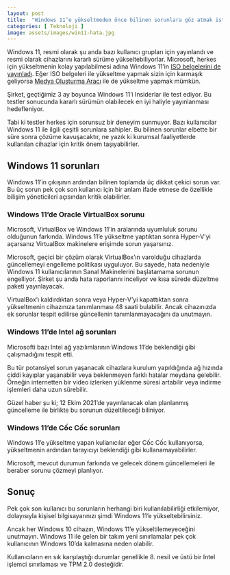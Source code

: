 ```yaml
---
layout: post
title:  "Windows 11’e yükseltmeden önce bilinen sorunlara göz atmak isteyebilirsiniz"
categories: [ Teknoloji ]
image: assets/images/win11-hata.jpg
---
```

Windows 11, resmi olarak şu anda bazı kullanıcı grupları için yayınlandı ve resmi olarak cihazlarını kararlı sürüme yükseltebiliyorlar. Microsoft, herkes için yükseltmenin kolay yapılabilmesi adına Windows 11’in [ISO belgelerini de yayınladı](https://www.microsoft.com/en-au/software-download/windows11). Eğer ISO belgeleri ile yükseltme yapmak sizin için karmaşık geliyorsa [Medya Oluşturma Aracı](https://go.microsoft.com/fwlink/?linkid=2156295) ile de yükseltme yapmak mümkün.

Şirket, geçtiğimiz 3 ay boyunca Windows 11’i Insiderlar ile test ediyor. Bu testler sonucunda kararlı sürümün olabilecek en iyi haliyle yayınlanması hedefleniyor.

Tabi ki testler herkes için sorunsuz bir deneyim sunmuyor. Bazı kullanıcılar Windows 11 ile ilgili çeşitli sorunlara sahipler. Bu bilinen sorunlar elbette bir süre sonra çözüme kavuşacaktır, ne yazık ki kurumsal faaliyetlerde kullanılan cihazlar için kritik önem taşıyabilirler.

## Windows 11 sorunları
Windows 11’in çıkışının ardından bilinen toplamda üç dikkat çekici sorun var. Bu üç sorun pek çok son kullanıcı için bir anlam ifade etmese de özellikle bilişim yöneticileri açısından kritik olabilirler.

### Windows 11’de Oracle VirtualBox sorunu
Microsoft, VirtualBox ve Windows 11’in aralarında uyumluluk sorunu olduğunun farkında. Windows 11’e yükseltme yaptıktan sonra Hyper-V’yi açarsanız VirtualBox makinelere erişimde sorun yaşarsınız.

Microsoft, geçici bir çözüm olarak VirtualBox’ın varolduğu cihazlarda güncellemeyi engelleme politikası uyguluyor. Bu sayede, hata nedeniyle Windows 11 kullanıcılarının Sanal Makinelerini başlatamama sorunun engelliyor. Şirket şu anda hata raporlarını inceliyor ve kısa sürede düzeltme paketi yayınlayacak.

VirtualBox’ı kaldırdıktan sonra veya Hyper-V’yi kapattıktan sonra yükseltmenin cihazınıza tanımlanması 48 saati bulabilir. Ancak cihazınızda ek sorunlar tespit edilirse güncellenin tanımlanmayacağını da unutmayın.

### Windows 11’de Intel ağ sorunları
Microsofti bazı Intel ağ yazılımlarının Windows 11’de beklendiği gibi çalışmadığını tespit etti.

Bu tür potansiyel sorun yaşanacak cihazlara kurulum yapıldığında ağ hızında ciddi kayıplar yaşanabilir veya beklenmeyen farklı hatalar meydana gelebilir. Örneğin internetten bir video izlerken yüklenme süresi artabilir veya indirme işlemleri daha uzun sürebilir.

Güzel haber şu ki; 12 Ekim 2021’de yayınlanacak olan planlanmış güncelleme ile birlikte bu sorunun düzeltileceği biliniyor.

### Windows 11’de Cốc Cốc sorunları
Windows 11’e yükseltme yapan kullanıcılar eğer Cốc Cốc kullanıyorsa, yükseltmenin ardından tarayıcıyı beklendiği gibi kullanamayabilirler.

Microsoft, mevcut durumun farkında ve gelecek dönem güncellemeleri ile beraber sorunu çözmeyi planlıyor.

## Sonuç
Pek çok son kullanıcı bu sorunların herhangi biri kullanılabilirliği etkilemiyor, dolayısıyla kişisel bilgisayarınızı şimdi Windows 11’e yükseltebilirsiniz.

Ancak her Windows 10 cihazın, Windows 11’e yükseltilemeyeceğini unutmayın. Windows 11 ile gelen bir takım yeni sınırlamalar pek çok kullanıcının Windows 10’da kalmasına neden olabilir.

Kullanıcıların en sık karşılaştığı durumlar genellikle 8. nesil ve üstü bir Intel işlemci sınırlaması ve TPM 2.0 desteğidir.
